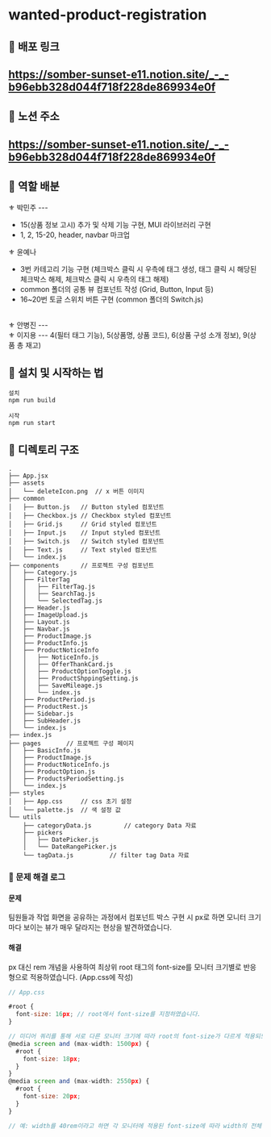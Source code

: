 # wanted-product-registration

## 🥽 배포 링크

<h2><a href='https://luckyzzang-product-registration.netlify.app/'>https://somber-sunset-e11.notion.site/_-_-b96ebb328d044f718f228de869934e0f</a></h2>

## 🚩 노션 주소

<h2><a href='https://somber-sunset-e11.notion.site/_-_-b96ebb328d044f718f228de869934e0f'>https://somber-sunset-e11.notion.site/_-_-b96ebb328d044f718f228de869934e0f</a></h2>

## 🔮 역할 배분

⚜ 박민주 --- <br/>
- 15(상품 정보 고시) 추가 및 삭제 기능 구현, MUI 라이브러리 구현
- 1, 2, 15-20, header, navbar 마크업

⚜ 윤예나 
- 3번 카테고리 기능 구현 (체크박스 클릭 시 우측에 태그 생성, 태그 클릭 시 해당된 체크박스 해제, 체크박스 클릭 시 우측의 태그 해제) 
- common 폴더의 공통 뷰 컴포넌트 작성 (Grid, Button, Input 등)
- 16~20번 토글 스위치 버튼 구현 (common 폴더의 Switch.js)
<br/>
⚜ 안병진 --- <br/>
⚜ 이지용 --- 4(필터 태그 기능), 5(상품명, 상품 코드), 6(상품 구성 소개 정보), 9(상품 총 재고)<br/>

## 🧶 설치 및 시작하는 법

```
설치
npm run build

시작
npm run start
```

## 📁 디렉토리 구조

```
.
├── App.jsx
├── assets
│   └── deleteIcon.png	// x 버튼 이미지
├── common
│   ├── Button.js	// Button styled 컴포넌트
│   ├── Checkbox.js	// Checkbox styled 컴포넌트
│   ├── Grid.js		// Grid styled 컴포넌트
│   ├── Input.js	// Input styled 컴포넌트
│   ├── Switch.js	// Switch styled 컴포넌트
│   ├── Text.js		// Text styled 컴포넌트
│   └── index.js
├── components		// 프로젝트 구성 컴포넌트
│   ├── Category.js
│   ├── FilterTag
│   │   ├── FilterTag.js
│   │   ├── SearchTag.js
│   │   └── SelectedTag.js
│   ├── Header.js
│   ├── ImageUpload.js
│   ├── Layout.js
│   ├── Navbar.js
│   ├── ProductImage.js
│   ├── ProductInfo.js
│   ├── ProductNoticeInfo
│   │   ├── NoticeInfo.js
│   │   ├── OfferThankCard.js
│   │   ├── ProductOptionToggle.js
│   │   ├── ProductShppingSetting.js
│   │   ├── SaveMileage.js
│   │   └── index.js
│   ├── ProductPeriod.js
│   ├── ProductRest.js
│   ├── Sidebar.js
│   ├── SubHeader.js
│   └── index.js
├── index.js
├── pages		// 프로젝트 구성 페이지
│   ├── BasicInfo.js
│   ├── ProductImage.js
│   ├── ProductNoticeInfo.js
│   ├── ProductOption.js
│   ├── ProductsPeriodSetting.js
│   └── index.js
├── styles
│   ├── App.css		// css 초기 설정
│   └── palette.js	// 색 설정 값
└── utils
    ├── categoryData.js			// category Data 자료
    ├── pickers
    │   ├── DatePicker.js
    │   └── DateRangePicker.js
    └── tagData.js			// filter tag Data 자료
```

### 🛶 문제 해결 로그
#### 문제
팀원들과 작업 화면을 공유하는 과정에서 컴포넌트 박스 구현 시 px로 하면 
모니터 크기마다 보이는 뷰가 매우 달라지는 현상을 발견하였습니다.

#### 해결
px 대신 rem 개념을 사용하여 최상위 root 태그의 font-size를
모니터 크기별로 반응형으로 적용하였습니다. (App.css에 작성)

```jsx
// App.css

#root {
  font-size: 16px; // root에서 font-size를 지정하였습니다.
}

// 미디어 쿼리를 통해 서로 다른 모니터 크기에 따라 root의 font-size가 다르게 적용되도록 하였습니다.
@media screen and (max-width: 1500px) {
  #root {
    font-size: 18px;
  }
}
@media screen and (max-width: 2550px) {
  #root {
    font-size: 20px;
  }
}

// 예: width를 40rem이라고 하면 각 모니터에 적용된 font-size에 따라 width의 전체 px 값이 결정됨
```
